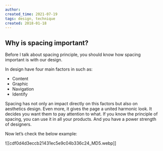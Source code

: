 ```yaml
---
author: 
created_time: 2021-07-19
tags: design, technique
created: 2018-01-18
---
```


## Why is spacing important?

Before I talk about spacing principle, you should know how spacing important is with our design.

In design have four main factors in such as:

* Content
* Graphic
* Navigation
* Identify

Spacing has not only an impact directly on this factors but also on aesthetics design. Even more, it gives the page a united harmonic look. It decides you want them to pay attention to what. If you know the principle of spacing, you can use it in all your products. And you have a power strength of designers.

Now let’s check the below example:

![[cdf0d4d3eccb21431ec5e9c04b336c24_MD5.webp]]

